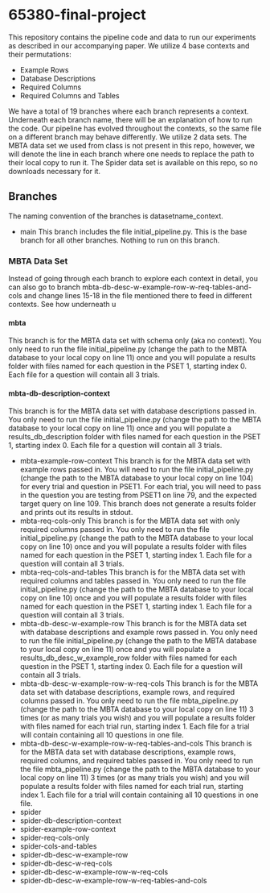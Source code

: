 # 65380-final-project

This repository contains the pipeline code and data to run our experiments as described in our accompanying paper. We utilize 4 base contexts and their permutations:
- Example Rows
- Database Descriptions
- Required Columns
- Required Columns and Tables

We have a total of 19 branches where each branch represents a context. Underneath each branch name, there will be an explanation of how to run the code. Our pipeline has evolved throughout the contexts, so the same file on a different branch may behave differently. We utilize 2 data sets. The MBTA data set we used from class is not present in this repo, however, we will denote the line in each branch where one needs to replace the path to their local copy to run it. The Spider data set is available on this repo, so no downloads necessary for it.

## Branches
The naming convention of the branches is datasetname_context.
- main
This branch includes the file initial_pipeline.py. This is the base branch for all other branches. Nothing to run on this branch.

### MBTA Data Set
Instead of going through each branch to explore each context in detail, you can also go to branch mbta-db-desc-w-example-row-w-req-tables-and-cols and change lines 15-18 in the file mentioned there to feed in different contexts. See how underneath u
#### mbta
This branch is for the MBTA data set with schema only (aka no context). You only need to run the file initial_pipeline.py (change the path to the MBTA database to your local copy on line 11) once and you will populate a results folder with files named for each question in the PSET 1, starting index 0. Each file for a question will contain all 3 trials. 
#### mbta-db-description-context
This branch is for the MBTA data set with database descriptions passed in. You only need to run the file initial_pipeline.py (change the path to the MBTA database to your local copy on line 11) once and you will populate a results_db_description folder with files named for each question in the PSET 1, starting index 0. Each file for a question will contain all 3 trials. 
- mbta-example-row-context
This branch is for the MBTA data set with example rows passed in. You will need to run the file initial_pipeline.py (change the path to the MBTA database to your local copy on line 104) for every trial and question in PSET1. For each trial, you will need to pass in the question you are testing from PSET1 on line 79, and the expected target query on line 109. This branch does not generate a results folder and prints out its results in stdout. 
- mbta-req-cols-only
This branch is for the MBTA data set with only required columns passed in. You only need to run the file initial_pipeline.py (change the path to the MBTA database to your local copy on line 10) once and you will populate a results folder with files named for each question in the PSET 1, starting index 1. Each file for a question will contain all 3 trials. 
- mbta-req-cols-and-tables
This branch is for the MBTA data set with required columns and tables passed in. You only need to run the file initial_pipeline.py (change the path to the MBTA database to your local copy on line 10) once and you will populate a results folder with files named for each question in the PSET 1, starting index 1. Each file for a question will contain all 3 trials.
- mbta-db-desc-w-example-row
This branch is for the MBTA data set with database descriptions and example rows passed in. You only need to run the file initial_pipeline.py (change the path to the MBTA database to your local copy on line 11) once and you will populate a results_db_desc_w_example_row folder with files named for each question in the PSET 1, starting index 0. Each file for a question will contain all 3 trials. 
- mbta-db-desc-w-example-row-w-req-cols
This branch is for the MBTA data set with database descriptions, example rows, and required columns passed in. You only need to run the file mbta_pipeline.py (change the path to the MBTA database to your local copy on line 11) 3 times (or as many trials you wish) and you will populate a results folder with files named for each trial run, starting index 1. Each file for a trial will contain containing all 10 questions in one file.
- mbta-db-desc-w-example-row-w-req-tables-and-cols
This branch is for the MBTA data set with database descriptions, example rows, required columns, and required tables passed in. You only need to run the file mbta_pipeline.py (change the path to the MBTA database to your local copy on line 11) 3 times (or as many trials you wish) and you will populate a results folder with files named for each trial run, starting index 1. Each file for a trial will contain containing all 10 questions in one file. 
- spider
- spider-db-description-context
- spider-example-row-context
- spider-req-cols-only
- spider-cols-and-tables
- spider-db-desc-w-example-row
- spider-db-desc-w-req-cols
- spider-db-desc-w-example-row-w-req-cols
- spider-db-desc-w-example-row-w-req-tables-and-cols
